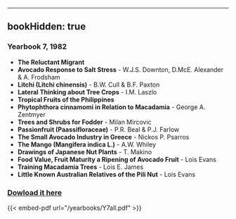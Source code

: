 
---
bookHidden: true 
---
### Yearbook 7, 1982


-   **The Reluctant Migrant**
-   **Avocado Response to Salt Stress** - W.J.S. Downton, D.McE.
    Alexander & A. Frodsham
-   **Litchi (Litchi chinensis)** - B.W. Cull & B.F. Paxton
-   **Lateral Thinking about Tree Crops** - I.M. Laszlo
-   **Tropical Fruits of the Philippines**
-   **Phytophthora cinnamomi in Relation to Macadamia** - George A.
    Zentmyer
-   **Trees and Shrubs for Fodder** - Milan Mircovic
-   **Passionfruit (Paassifloraceae)** - P.R. Beal & P.J. Farlow
-   **The Small Avocado Industry in Greece** - Nickos P. Psarros
-   **The Mango (Mangifera indica L.)** - A.W. Whiley
-   **Drawings of Japanese Nut Plants** - T. Makino
-   **Food Value, Fruit Maturity a Ripening of Avocado Fruit** - Lois
    Evans
-   **Training Macadamia Trees** - Lois E. James
-   **Little Known Australian Relatives of the Pili Nut** - Lois Evans
 
### [Dowload it here](/yearbooks/Y7all.pdf)
 
{{< embed-pdf url="/yearbooks/Y7all.pdf" >}}
